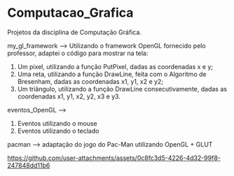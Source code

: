 # Computacao_Grafica
 Projetos da disciplina de Computação Gráfica.

my_gl_framework --> Utilizando o framework OpenGL fornecido pelo professor, adaptei o código para mostrar na tela:
1. Um pixel, utilizando a função PutPixel, dadas as coordenadas x e y;
2. Uma reta, utilizando a função DrawLine, feita com o Algoritmo de Bresenham, dadas as coordenadas x1, y1, x2 e y2;
3. Um triângulo, utilizando a função DrawLine consecutivamente, dadas as coordenadas x1, y1, x2, y2, x3 e y3.

eventos_OpenGL --> 
1. Eventos utilizando o mouse
2. Eventos utilizando o teclado

pacman --> adaptação do jogo do Pac-Man utilizando OpenGL + GLUT

https://github.com/user-attachments/assets/0c8fc3d5-4226-4d32-99f8-247848dd11b6

